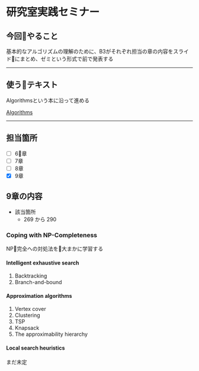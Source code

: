 # 研究室実践セミナー
## 今回やること

基本的なアルゴリズムの理解のために、B3がそれぞれ担当の章の内容をスライドにまとめ、ゼミという形式で前で発表する

---

## 使うテキスト

Algorithmsという本に沿って進める

[Algorithms](http://algorithmics.lsi.upc.edu/docs/Dasgupta-Papadimitriou-Vazirani.pdf)

---

## 担当箇所
- [ ] 6章
- [ ] 7章
- [ ] 8章
- [x] 9章

## 9章の内容

* 該当箇所
    * 269 から 290

### Coping with NP-Completeness

NP完全への対処法を大まかに学習する

#### Intelligent exhaustive search

1. Backtracking
2. Branch-and-bound

#### Approximation algorithms

1. Vertex cover
2. Clustering
3. TSP
4. Knapsack
5. The approximability hierarchy

#### Local search heuristics

まだ未定

